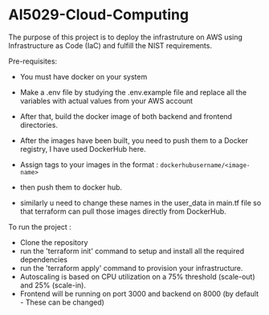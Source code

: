 # AI5029-Cloud-Computing


The purpose of this project is to deploy the infrastruture on AWS using Infrastructure as Code (IaC) and fulfill the NIST requirements.

Pre-requisites: 

- You must have docker on your system
- Make a .env file by studying the .env.example file and replace all the variables with actual values from your AWS account
- After that,  build the docker image of both backend and frontend directories.
- After the images have been built, you need to push them to a Docker registry, I have used DockerHub here.
- Assign tags to your images in the format : `dockerhubusername/<image-name>`
- then push them to docker hub.

- similarly u need to change these names in the user_data in main.tf file so that terraform can pull those images directly from DockerHub.


To run the project : 

- Clone the repository
- run the 'terraform init' command to setup and install all the required dependencies
- run the 'terraform apply' command to provision your infrastructure.
- Autoscaling is based on CPU utilization on a 75% threshold (scale-out) and 25% (scale-in).
- Frontend will be running on port 3000 and backend on 8000 (by default - These can be changed)
